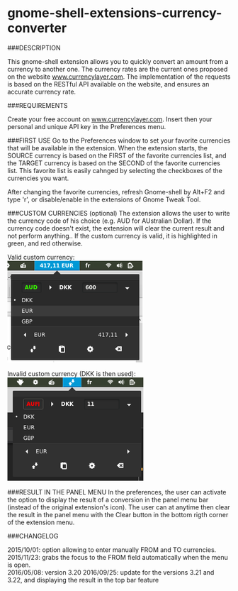 # gnome-shell-extensions-currency-converter

###DESCRIPTION

This gnome-shell extension allows you to quickly convert an amount from a currency to another one.
The currency rates are the current ones proposed on the website www.currencylayer.com. The implementation of the requests is based on the RESTful API available on the website, and ensures an accurate currency rate.

###REQUIREMENTS

Create your free account on www.currencylayer.com. Insert then your personal and unique API key in the Preferences menu.

###FIRST USE
Go to the Preferences window to set your favorite currencies that will be available in the extension.
When the extension starts, the SOURCE currency is based on the FIRST of the favorite currencies list, and the TARGET currency is based on the SECOND of the favorite currencies list. This favorite list is easily cahnged by selecting the checkboxes of the currencies you want.

After changing the favorite currencies, refresh Gnome-shell by Alt+F2 and type 'r', or disable/enable in the extensions of Gnome Tweak Tool.

###CUSTOM CURRENCIES (optional)
The extension allows the user to write the currency code of his choice (e.g. AUD for AUstralian Dollar). If the currency code doesn't exist, the extension will clear the current result and not perform anything.. If the custom currency is valid, it is highlighted in green, and red otherwise. 

Valid custom currency:  
![valid_custom](./valid_custom.png)

Invalid custom currency (DKK is then used):  
![invalid_custom](./invalid_custom.png)

###RESULT IN THE PANEL MENU
In the preferences, the user can activate the option to display the result of a conversion in the panel menu bar (instead of the original extension's icon). The user can at anytime then clear the result in the panel menu with the Clear button in the bottom rigth corner of the extension menu.

###CHANGELOG

2015/10/01: option allowing to enter manually FROM and TO currencies.  
2015/11/23: grabs the focus to the FROM field automatically when the menu is open.  
2016/05/08: version 3.20
2016/09/25: update for the versions 3.21 and 3.22, and displaying the result in the top bar feature
